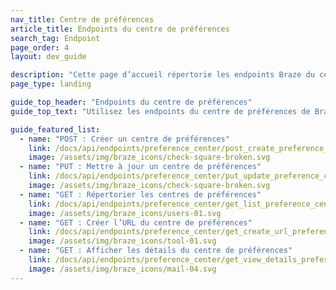 ```yaml
---
nav_title: Centre de préférences
article_title: Endpoints du centre de préférences
search_tag: Endpoint
page_order: 4
layout: dev_guide

description: "Cette page d’accueil répertorie les endpoints Braze du centre de préférences."
page_type: landing

guide_top_header: "Endpoints du centre de préférences"
guide_top_text: "Utilisez les endpoints du centre de préférences de Braze pour créer et mettre à jour un centre de préférences pour permettre à vos utilisateurs de gérer leurs préférences de notification pour les campagnes par e-mail."

guide_featured_list:
  - name: "POST : Créer un centre de préférences"
    link: /docs/api/endpoints/preference_center/post_create_preference_center/
    image: /assets/img/braze_icons/check-square-broken.svg
  - name: "PUT : Mettre à jour un centre de préférences"
    link: /docs/api/endpoints/preference_center/put_update_preference_center/
    image: /assets/img/braze_icons/check-square-broken.svg
  - name: "GET : Répertorier les centres de préférences"
    link: /docs/api/endpoints/preference_center/get_list_preference_center/
    image: /assets/img/braze_icons/users-01.svg
  - name: "GET : Créer l’URL du centre de préférences"
    link: /docs/api/endpoints/preference_center/get_create_url_preference_center/
    image: /assets/img/braze_icons/tool-01.svg
  - name: "GET : Afficher les détails du centre de préférences"
    link: /docs/api/endpoints/preference_center/get_view_details_preference_center/
    image: /assets/img/braze_icons/mail-04.svg
---
```

